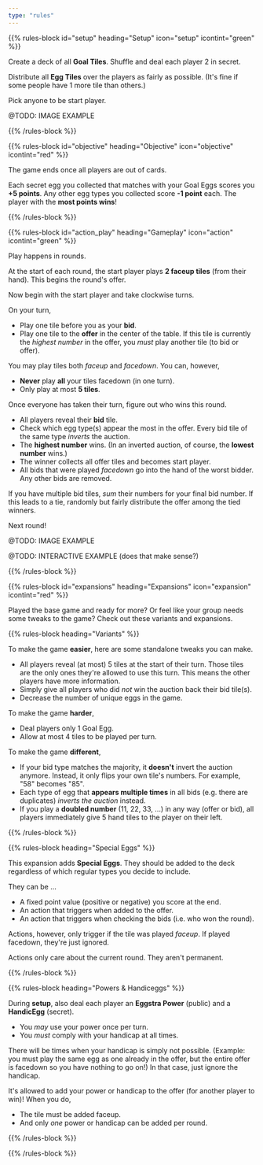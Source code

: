 ```yaml
---
type: "rules"
---
```


{{% rules-block id="setup" heading="Setup" icon="setup" icontint="green" %}}

Create a deck of all **Goal Tiles**. Shuffle and deal each player 2 in secret.

Distribute all **Egg Tiles** over the players as fairly as possible. (It's fine if some people have 1 more tile than others.)

Pick anyone to be start player.

@TODO: IMAGE EXAMPLE

{{% /rules-block %}}

{{% rules-block id="objective" heading="Objective" icon="objective" icontint="red" %}}

The game ends once all players are out of cards. 

Each secret egg you collected that matches with your Goal Eggs scores you **+5 points**. Any other egg types you collected score **-1 point** each. The player with the **most points wins**!

{{% /rules-block %}}

{{% rules-block id="action_play" heading="Gameplay" icon="action" icontint="green" %}}

Play happens in rounds. 

At the start of each round, the start player plays **2 faceup tiles** (from their hand). This begins the round's offer.

Now begin with the start player and take clockwise turns. 

On your turn,
* Play one tile before you as your **bid**.
* Play one tile to the **offer** in the center of the table. If this tile is currently the _highest number_ in the offer, you _must_ play another tile (to bid or offer).

You may play tiles both _faceup_ and _facedown_. You can, however,
* **Never** play **all** your tiles facedown (in one turn).
* Only play at most **5 tiles**.

Once everyone has taken their turn, figure out who wins this round.
* All players reveal their **bid** tile. 
* Check which egg type(s) appear the most in the offer. Every bid tile of the same type _inverts_ the auction. 
* The **highest number** wins. (In an inverted auction, of course, the **lowest number** wins.)
* The winner collects all offer tiles and becomes start player.
* All bids that were played _facedown_ go into the hand of the worst bidder. Any other bids are removed.

If you have multiple bid tiles, _sum_ their numbers for your final bid number. If this leads to a tie, randomly but fairly distribute the offer among the tied winners.

Next round!

@TODO: IMAGE EXAMPLE

@TODO: INTERACTIVE EXAMPLE (does that make sense?)

{{% /rules-block %}}

{{% rules-block id="expansions" heading="Expansions" icon="expansion" icontint="red" %}}

Played the base game and ready for more? Or feel like your group needs some tweaks to the game? Check out these variants and expansions.

{{% rules-block heading="Variants" %}}

To make the game **easier**, here are some standalone tweaks you can make.
* All players reveal (at most) 5 tiles at the start of their turn. Those tiles are the only ones they're allowed to use this turn. This means the other players have more information.
* Simply give all players who did _not_ win the auction back their bid tile(s).
* Decrease the number of unique eggs in the game.

To make the game **harder**,
* Deal players only 1 Goal Egg.
* Allow at most 4 tiles to be played per turn.

To make the game **different**,
* If your bid type matches the majority, it **doesn't** invert the auction anymore. Instead, it only flips your own tile's numbers. For example, "58" becomes "85".
* Each type of egg that **appears multiple times** in all bids (e.g. there are duplicates) _inverts the auction_ instead.
* If you play a **doubled number** (11, 22, 33, ...) in any way (offer or bid), all players immediately give 5 hand tiles to the player on their left.

<!---
Other rules ideas:
* Duplicate bids are removed (on type, not number)? Or each duplicate inverts the auction once more?
* Doubled numbers (11,22,33,44,...) do something special?
* If you match majority, it doesn't invert the whole auction---it only flips the numbers on your own card. (So 58 becomes 85, for example.)
--->

{{% /rules-block %}}

{{% rules-block heading="Special Eggs" %}}

This expansion adds **Special Eggs**. They should be added to the deck regardless of which regular types you decide to include.

They can be ...
* A fixed point value (positive or negative) you score at the end.
* An action that triggers when added to the offer.
* An action that triggers when checking the bids (i.e. who won the round).

Actions, however, only trigger if the tile was played _faceup_. If played facedown, they're just ignored.

Actions only care about the current round. They aren't permanent.

{{% /rules-block %}}

{{% rules-block heading="Powers & Handiceggs" %}}

During **setup**, also deal each player an **Eggstra Power** (public) and a **HandicEgg** (secret).

* You _may_ use your power once per turn.
* You _must_ comply with your handicap at all times.

There will be times when your handicap is simply not possible. (Example: you must play the same egg as one already in the offer, but the entire offer is facedown so you have nothing to go on!) In that case, just ignore the handicap.

It's allowed to add your power or handicap to the offer (for another player to win)! When you do,
* The tile must be added faceup.
* And only _one_ power or handicap can be added per round.

{{% /rules-block %}}

{{% /rules-block %}}